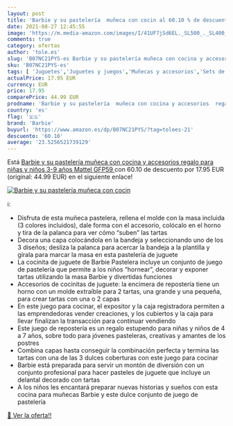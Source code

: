 ```yaml
---
layout: post
title: 'Barbie y su pastelería  muñeca con cocin al 60.10 % de descuento'
date: 2021-08-27 12:45:55
image: 'https://m.media-amazon.com/images/I/41UF7jSd6EL._SL500_._SL400_.jpg'
comments: true
category: ofertas
author: 'tole.es'
slug: 'B07NC21PYS-es Barbie y su pastelería muñeca con cocina y accesorios...'
sku: 'B07NC21PYS-es'
tags: [ 'Juguetes','Juguetes y juegos','Muñecas y accesorios','Sets de accesorios','barbie','mattel', ]
actualPrice: 17.95 EUR
currency: EUR
price: 17.95
comparePrice: 44.99 EUR
prodname: 'Barbie y su pastelería  muñeca con cocina y accesorios  regalo para niñas y niños 3-9 años  Mattel GFP59 '
country: 'es'
flag: '🇪🇸'
brand: 'Barbie'
buyurl: 'https://www.amazon.es/dp/B07NC21PYS/?tag=tolees-21'
descuento: '60.10'
average: '23.5256521739129'
---
```


Está [Barbie y su pastelería  muñeca con cocina y accesorios  regalo para niñas y niños 3-9 años  Mattel GFP59 ](https://www.amazon.es/dp/B07NC21PYS/?tag=tolees-21) con 60.10 de descuento por 17.95 EUR (original: 44.99 EUR) en el siguiente enlace!

[![Barbie y su pastelería  muñeca con cocin](https://m.media-amazon.com/images/I/41UF7jSd6EL._SL500_._SL400_.jpg)](https://www.amazon.es/dp/B07NC21PYS/?tag=tolees-21)

ℹ️:

- Disfruta de esta muñeca pastelera, rellena el molde con la masa incluida (3 colores incluidos), dale forma con el accesorio, colócalo en el horno y tira de la palanca para ver cómo “suben” las tartas
- Decora una capa colocándola en la bandeja y seleccionando uno de los 3 diseños; desliza la palanca para acercar la bandeja a la plantilla y gírala para marcar la masa en esta pastelería de juguete
- La cocinita de juguete de ​Barbie Pastelera incluye un conjunto de juego de pastelería que permite a los niños “hornear”, decorar y exponer tartas utilizando la masa Barbie y divertidas funciones
- Accesorios de cocinitas de juguete: la encimera de repostería tiene un horno con un molde extraíble para 2 tartas, una grande y una pequeña, para crear tartas con una o 2 capas
- En este juego para cocinar, el expositor y la caja registradora permiten a las emprendedoras vender creaciones, y los cubiertos y la caja para llevar finalizan la transacción para continuar vendiendo
- Este juego de repostería es un regalo estupendo para niñas y niños de 4 a 7 años, sobre todo para jóvenes pasteleras, creativas y amantes de los postres
- Combina capas hasta conseguir la combinación perfecta y termina las tartas con una de las 3 dulces coberturas con este juego para cocinar
- Barbie está preparada para servir un montón de diversión con un conjunto profesional para hacer pasteles de juguete que incluye un delantal decorado con tartas
- A los niños les encantará preparar nuevas historias y sueños con esta cocina para muñecas Barbie y este dulce conjunto de juego de pastelería

[🛒 Ver la oferta!!](https://www.amazon.es/dp/B07NC21PYS/?tag=tolees-21)
